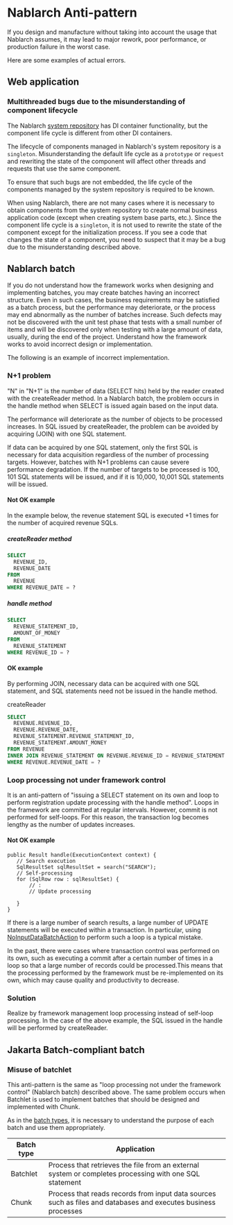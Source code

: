 # Nablarch Anti-pattern

If you design and manufacture without taking into account the usage that Nablarch assumes,
it may lead to major rework, poor performance, or production failure in the worst case.

Here are some examples of actual errors.

## Web application

### Multithreaded bugs due to the misunderstanding of component lifecycle

The Nablarch [system repository](https://nablarch.github.io/docs/LATEST/doc/en/application_framework/application_framework/libraries/repository.html#repository) has DI container functionality, but the component life cycle is different from other DI containers.

The lifecycle of components managed in Nablarch's system repository is a `singleton`.
Misunderstanding the default life cycle as a `prototype` or `request` and rewriting the state of the component will affect other threads and requests that use the same component.

To ensure that such bugs are not embedded, the life cycle of the components managed by the system repository is required to be known.

When using Nablarch, there are not many cases where it is necessary to obtain components from the system repository to create normal business application code (except when creating system base parts, etc.). 
Since the component life cycle is a `singleton`, it is not used to rewrite the state of the component except for the initialization process. 
If you see a code that changes the state of a component, you need to suspect that it may be a bug due to the misunderstanding described above.

## Nablarch batch

If you do not understand how the framework works when designing and implementing batches, you may create batches having an incorrect structure. 
Even in such cases, the business requirements may be satisfied as a batch process, 
but the performance may deteriorate, or the process may end abnormally as the number of batches increase.
Such defects may not be discovered with the unit test phase that tests with a small number of items and will be discovered only when testing with a large amount of data, usually, during the end of the project. 
Understand how the framework works to avoid incorrect design or implementation.

The following is an example of incorrect implementation.

### N+1 problem

"N" in "N+1" is the number of data (SELECT hits) held by the reader created with the createReader method. 
In a Nablarch batch, the problem occurs in the handle method when SELECT is issued again based on the input data.

The performance will deteriorate as the number of objects to be processed increases. 
In SQL issued by createReader, the problem can be avoided by acquiring (JOIN) with one SQL statement.

If data can be acquired by one SQL statement, only the first SQL is necessary for data acquisition regardless of the number of processing targets. 
However, batches with N+1 problems can cause severe performance degradation.
If the number of targets to be processed is 100, 101 SQL statements will be issued, and if it is 10,000, 10,001 SQL statements will be issued.


#### Not OK example

In the example below, the revenue statement SQL is executed +1 times for the number of acquired revenue SQLs.

##### createReader method

```sql
SELECT
  REVENUE_ID,
  REVENUE_DATE
FROM
  REVENUE
WHERE REVENUE_DATE = ?
```

##### handle method

```sql
SELECT
  REVENUE_STATEMENT_ID,
  AMOUNT_OF_MONEY
FROM
  REVENUE_STATEMENT
WHERE REVENUE_ID = ?
```


#### OK example

By performing JOIN, necessary data can be acquired with one SQL statement, and SQL statements need not be issued in the handle method.

createReader
```sql
SELECT
  REVENUE.REVENUE_ID,
  REVENUE.REVENUE_DATE,
  REVENUE_STATEMENT.REVENUE_STATEMENT_ID,
  REVENUE_STATEMENT.AMOUNT_MONEY
FROM REVENUE
INNER JOIN REVENUE_STATEMENT ON REVENUE.REVENUE_ID = REVENUE_STATEMENT.REVENUE_ID
WHERE REVENUE.REVENUE_DATE = ?
```

### Loop processing not under framework control

It is an anti-pattern of "issuing a SELECT statement on its own and loop to perform registration update processing with the handle method".
Loops in the framework are committed at regular intervals. However, commit is not performed for self-loops. 
For this reason, the transaction log becomes lengthy as the number of updates increases.

#### Not OK example

``` {.java}
public Result handle(ExecutionContext context) {
   // Search execution
   SqlResultSet sqlResultSet = search("SEARCH");
   // Self-processing
   for (SqlRow row : sqlResultSet) {
       // :
       // Update processing

   }
}
```


If there is a large number of search results, a large number of UPDATE statements will be executed within a transaction.
In particular, using [NoInputDataBatchAction](https://nablarch.github.io/docs/LATEST/javadoc/nablarch/fw/action/NoInputDataBatchAction.html) to perform such a loop is a typical mistake.


In the past, there were cases where transaction control was performed on its own, such as executing a commit after a certain number of times in a loop so that a large number of records could be processed.This means that the processing performed by the framework must be re-implemented on its own, which may cause quality and productivity to decrease.


### Solution

Realize by framework management loop processing instead of self-loop processing.
In the case of the above example, the SQL issued in the handle will be performed by createReader.


## Jakarta Batch-compliant batch


### Misuse of batchlet

This anti-pattern is the same as "loop processing not under the framework control" (Nablarch batch) described above.
The same problem occurs when Batchlet is used to implement batches that should be designed and implemented with Chunk.

As in the [batch types](https://nablarch.github.io/docs/LATEST/doc/en/application_framework/application_framework/batch/jsr352/architecture.html#jsr352-batch-type), it is necessary to understand the purpose of each batch and use them appropriately.

| Batch type | Application                                                                                           |
|--------------|------------------------------------------------------------------------------------------------|
| Batchlet     | Process that retrieves the file from an external system or completes processing with one SQL statement                             |
| Chunk        | Process that reads records from input data sources such as files and databases and executes business processes |

